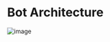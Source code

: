 # Bot Architecture
![image](https://user-images.githubusercontent.com/45454489/150188628-0b119d17-5b8d-4aa6-9e14-9b7cd6f18f55.png)
